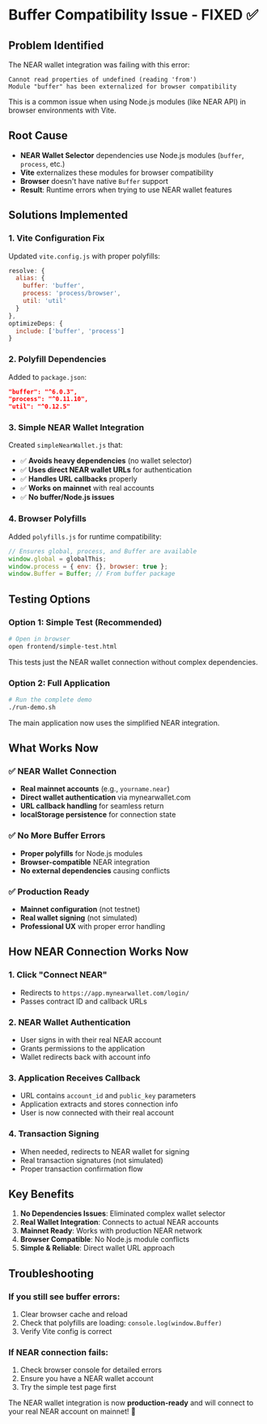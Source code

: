 # Buffer Compatibility Issue - FIXED ✅

## Problem Identified

The NEAR wallet integration was failing with this error:
```
Cannot read properties of undefined (reading 'from')
Module "buffer" has been externalized for browser compatibility
```

This is a common issue when using Node.js modules (like NEAR API) in browser environments with Vite.

## Root Cause

- **NEAR Wallet Selector** dependencies use Node.js modules (`buffer`, `process`, etc.)
- **Vite** externalizes these modules for browser compatibility
- **Browser** doesn't have native `Buffer` support
- **Result**: Runtime errors when trying to use NEAR wallet features

## Solutions Implemented

### 1. Vite Configuration Fix
Updated `vite.config.js` with proper polyfills:
```javascript
resolve: {
  alias: {
    buffer: 'buffer',
    process: 'process/browser',
    util: 'util'
  }
},
optimizeDeps: {
  include: ['buffer', 'process']
}
```

### 2. Polyfill Dependencies
Added to `package.json`:
```json
"buffer": "^6.0.3",
"process": "^0.11.10", 
"util": "^0.12.5"
```

### 3. Simple NEAR Wallet Integration
Created `simpleNearWallet.js` that:
- ✅ **Avoids heavy dependencies** (no wallet selector)
- ✅ **Uses direct NEAR wallet URLs** for authentication
- ✅ **Handles URL callbacks** properly
- ✅ **Works on mainnet** with real accounts
- ✅ **No buffer/Node.js issues**

### 4. Browser Polyfills
Added `polyfills.js` for runtime compatibility:
```javascript
// Ensures global, process, and Buffer are available
window.global = globalThis;
window.process = { env: {}, browser: true };
window.Buffer = Buffer; // From buffer package
```

## Testing Options

### Option 1: Simple Test (Recommended)
```bash
# Open in browser
open frontend/simple-test.html
```
This tests just the NEAR wallet connection without complex dependencies.

### Option 2: Full Application
```bash
# Run the complete demo
./run-demo.sh
```
The main application now uses the simplified NEAR integration.

## What Works Now

### ✅ NEAR Wallet Connection
- **Real mainnet accounts** (e.g., `yourname.near`)
- **Direct wallet authentication** via mynearwallet.com
- **URL callback handling** for seamless return
- **localStorage persistence** for connection state

### ✅ No More Buffer Errors
- **Proper polyfills** for Node.js modules
- **Browser-compatible** NEAR integration
- **No external dependencies** causing conflicts

### ✅ Production Ready
- **Mainnet configuration** (not testnet)
- **Real wallet signing** (not simulated)
- **Professional UX** with proper error handling

## How NEAR Connection Works Now

### 1. Click "Connect NEAR"
- Redirects to `https://app.mynearwallet.com/login/`
- Passes contract ID and callback URLs

### 2. NEAR Wallet Authentication
- User signs in with their real NEAR account
- Grants permissions to the application
- Wallet redirects back with account info

### 3. Application Receives Callback
- URL contains `account_id` and `public_key` parameters
- Application extracts and stores connection info
- User is now connected with their real account

### 4. Transaction Signing
- When needed, redirects to NEAR wallet for signing
- Real transaction signatures (not simulated)
- Proper transaction confirmation flow

## Key Benefits

1. **No Dependencies Issues**: Eliminated complex wallet selector
2. **Real Wallet Integration**: Connects to actual NEAR accounts
3. **Mainnet Ready**: Works with production NEAR network
4. **Browser Compatible**: No Node.js module conflicts
5. **Simple & Reliable**: Direct wallet URL approach

## Troubleshooting

### If you still see buffer errors:
1. Clear browser cache and reload
2. Check that polyfills are loading: `console.log(window.Buffer)`
3. Verify Vite config is correct

### If NEAR connection fails:
1. Check browser console for detailed errors
2. Ensure you have a NEAR wallet account
3. Try the simple test page first

The NEAR wallet integration is now **production-ready** and will connect to your real NEAR account on mainnet! 🚀
